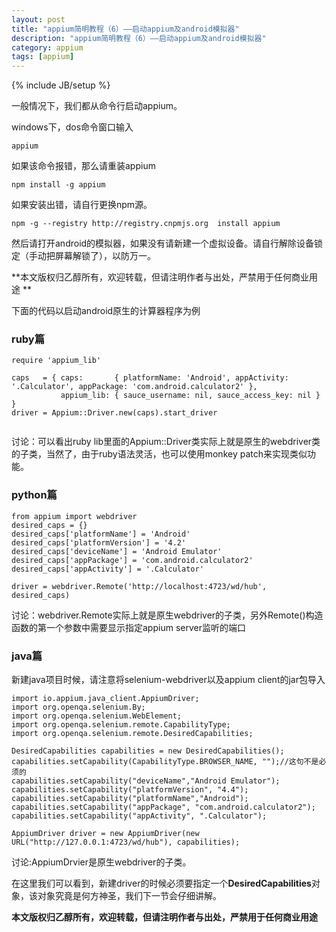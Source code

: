 ```yaml
---
layout: post
title: "appium简明教程（6）——启动appium及android模拟器"
description: "appium简明教程（6）——启动appium及android模拟器"
category: appium 
tags: [appium]
---
```

{% include JB/setup %}

一般情况下，我们都从命令行启动appium。

windows下，dos命令窗口输入

```
appium
```

如果该命令报错，那么请重装appium

```
npm install -g appium
```

如果安装出错，请自行更换npm源。

```
npm -g --registry http://registry.cnpmjs.org  install appium
```

然后请打开android的模拟器，如果没有请新建一个虚拟设备。请自行解除设备锁定（手动把屏幕解锁了），以防万一。

**本文版权归乙醇所有，欢迎转载，但请注明作者与出处，严禁用于任何商业用途 **

下面的代码以启动android原生的计算器程序为例

### ruby篇

```
require 'appium_lib'

caps   = { caps:       { platformName: 'Android', appActivity: '.Calculator', appPackage: 'com.android.calculator2' },
           appium_lib: { sauce_username: nil, sauce_access_key: nil } }
driver = Appium::Driver.new(caps).start_driver
 
```

讨论：可以看出ruby lib里面的Appium::Driver类实际上就是原生的webdriver类的子类，当然了，由于ruby语法灵活，也可以使用monkey patch来实现类似功能。
 

### python篇

```
from appium import webdriver
desired_caps = {}
desired_caps['platformName'] = 'Android'
desired_caps['platformVersion'] = '4.2'
desired_caps['deviceName'] = 'Android Emulator'
desired_caps['appPackage'] = 'com.android.calculator2'
desired_caps['appActivity'] = '.Calculator'

driver = webdriver.Remote('http://localhost:4723/wd/hub', desired_caps)
```

讨论：webdriver.Remote实际上就是原生webdriver的子类，另外Remote()构造函数的第一个参数中需要显示指定appium server监听的端口


### java篇

新建java项目时候，请注意将selenium-webdriver以及appium client的jar包导入

```
import io.appium.java_client.AppiumDriver;
import org.openqa.selenium.By;
import org.openqa.selenium.WebElement;
import org.openqa.selenium.remote.CapabilityType;
import org.openqa.selenium.remote.DesiredCapabilities;

DesiredCapabilities capabilities = new DesiredCapabilities();
capabilities.setCapability(CapabilityType.BROWSER_NAME, "");//这句不是必须的
capabilities.setCapability("deviceName","Android Emulator");
capabilities.setCapability("platformVersion", "4.4");
capabilities.setCapability("platformName","Android");
capabilities.setCapability("appPackage", "com.android.calculator2");
capabilities.setCapability("appActivity", ".Calculator");

AppiumDriver driver = new AppiumDriver(new URL("http://127.0.0.1:4723/wd/hub"), capabilities);
```

讨论:AppiumDrvier是原生webdriver的子类。


在这里我们可以看到，新建driver的时候必须要指定一个**DesiredCapabilities**对象，该对象究竟是何方神圣，我们下一节会仔细讲解。

**本文版权归乙醇所有，欢迎转载，但请注明作者与出处，严禁用于任何商业用途**

 